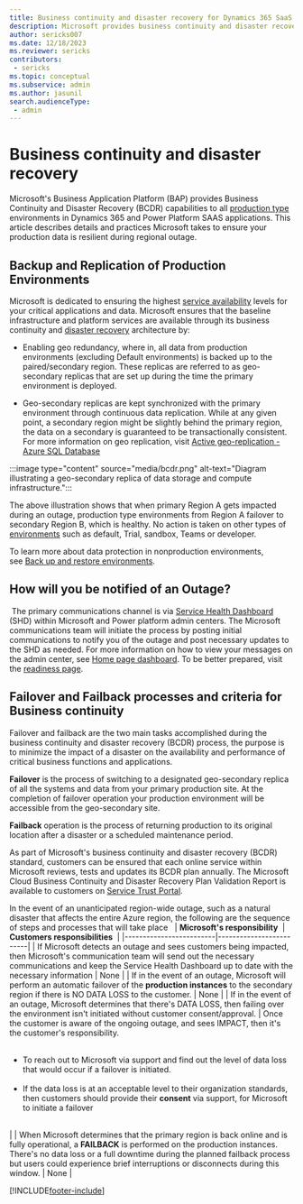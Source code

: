 ```yaml
---
title: Business continuity and disaster recovery for Dynamics 365 SaaS apps
description: Microsoft provides business continuity and disaster recovery for production environments of Dynamics 365 SaaS applications if there's an Azure region-wide outage. 
author: sericks007
ms.date: 12/18/2023
ms.reviewer: sericks
contributors: 
 - sericks 
ms.topic: conceptual
ms.subservice: admin
ms.author: jasunil
search.audienceType: 
 - admin
---
```


# Business continuity and disaster recovery

Microsoft's Business Application Platform (BAP) provides Business Continuity and Disaster Recovery (BCDR) capabilities to all [production type](/power-platform/admin/environments-overview) environments in Dynamics 365 and Power Platform SAAS applications. This article describes details and practices Microsoft takes to ensure your production data is resilient during regional outage.

## Backup and Replication of Production Environments

Microsoft is dedicated to ensuring the highest [service availability](https://servicetrust.microsoft.com/) levels for your critical applications and data. Microsoft ensures that the baseline infrastructure and platform services are available through its business continuity and [disaster recovery](/azure/reliability/disaster-recovery-overview) architecture by:

- Enabling geo redundancy, where in, all data from production environments (excluding Default environments) is backed up to the paired/secondary region. These replicas are referred to as geo-secondary replicas that are set up during the time the primary environment is deployed.

- Geo-secondary replicas are kept synchronized with the primary environment through continuous data replication. While at any given point, a secondary region might be slightly behind the primary region, the data on a secondary is guaranteed to be transactionally consistent. For more information on geo replication, visit [Active geo-replication - Azure SQL Database](/azure/azure-sql/database/active-geo-replication-overview?view=azuresql)

:::image type="content" source="media/bcdr.png" alt-text="Diagram illustrating a geo-secondary replica of data storage and compute infrastructure.":::

The above illustration shows that when primary Region A gets impacted during an outage, production type environments from Region A failover to secondary Region B, which is healthy. No action is taken on other types of [environments](/power-platform/admin/environments-overview) such as default, Trial, sandbox, Teams or developer.

To learn more about data protection in nonproduction environments, see [Back up and restore environments](/power-platform/admin/backup-restore-environments).

## How will you be notified of an Outage?

 The primary communications channel is via [Service Health Dashboard](/power-platform/admin/notifications-explained) (SHD) within Microsoft and Power platform admin centers. The Microsoft communications team will initiate the process by posting initial communications to notify you of the outage and post necessary updates to the SHD as needed. For more information on how to view your messages on the admin center, see [Home page dashboard](/power-platform/admin/admin-documentation#home-page-dashboard). To be better prepared, visit the [readiness page](/services-hub/unified/health/ir-m365).    

## Failover and Failback processes and criteria for Business continuity

Failover and failback are the two main tasks accomplished during the business continuity and disaster recovery (BCDR) process, the purpose is to minimize the impact of a disaster on the availability and performance of critical business functions and applications.

**Failover** is the process of switching to a designated geo-secondary replica of all the systems and data from your primary production site. At the completion of failover operation your production environment will be accessible from the geo-secondary site.

**Failback** operation is the process of returning production to its original location after a disaster or a scheduled maintenance period.

As part of Microsoft's business continuity and disaster recovery (BCDR) standard, customers can be ensured that each online service within Microsoft reviews, tests and updates its BCDR plan annually. The Microsoft Cloud Business Continuity and Disaster Recovery Plan Validation Report is available to customers on [Service Trust Portal](https://aka.ms/stp).

In the event of an unanticipated region-wide outage, such as a natural disaster that affects the entire Azure region, the following are the sequence of steps and processes that will take place
 
| **Microsoft's responsibility**  | **Customers responsibilities**  |
|-------------------------|-------------------------|
| If Microsoft detects an outage and sees customers being impacted, then Microsoft's communication team will send out the necessary communications and keep the Service Health Dashboard up to date with the necessary information | None |
| If in the event of an outage, Microsoft will perform an automatic failover of the **production instances** to the secondary region if there is NO DATA LOSS to the customer. | None |
| If in the event of an outage, Microsoft determines that there's DATA LOSS, then failing over the environment isn't initiated without customer consent/approval. | Once the customer is aware of the ongoing outage, and sees IMPACT, then it's the customer's responsibility.</br><ul></br><li>To reach out to Microsoft via support and find out the level of data loss that would occur if a failover is initiated.</li></br><li>If the data loss is at an acceptable level to their organization standards, then customers should provide their **consent** via support, for Microsoft to initiate a failover</li></br></ul> |
| When Microsoft determines that the primary region is back online and is fully operational, a **FAILBACK** is performed on the production instances. There's no data loss or a full downtime during the planned failback process but users could experience brief interruptions or disconnects during this window. | None |

[!INCLUDE[footer-include](../includes/footer-banner.md)]
